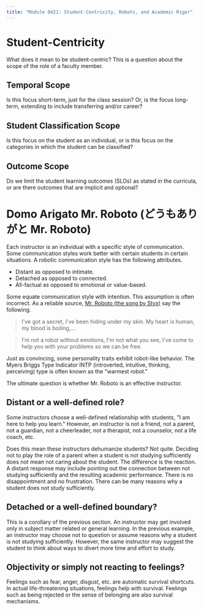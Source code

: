 ```yaml
---
title: "Module 0421: Student-Centricity, Robots, and Academic Rigor"
---
```


# Student-Centricity

What does it mean to be student-centric? This is a question about the scope of the role of a faculty member.

## Temporal Scope

Is this focus short-term, just for the class session? Or, is the focus long-term, extending to include transferring and/or career?

## Student Classification Scope

Is this focus on the student as an individual, or is this focus on the categories in which the student can be classified?

## Outcome Scope

Do we limit the student learning outcomes (SLOs) as stated in the curricula, or are there outcomes that are implicit and optional?

# Domo Arigato Mr. Roboto (どうもありがと Mr. Roboto)

Each instructor is an individual with a specific style of communication. Some communication styles work better with certain students in certain situations. A robotic communication style has the following attributes.

* Distant as opposed to intimate.
* Detached as opposed to connected.
* All-factual as opposed to emotional or value-based.

Some equate communication style with intention. This assumption is often incorrect. As a reliable source, [Mr. Roboto (the song by Styx)](https://youtu.be/uc6f_2nPSX8?si=r0Du-WodxAiX77y4) say the following.

> I've got a secret, I've been hiding under my skin. My heart is human, my blood is boiling,...

> I'm not a robot without emotions, I'm not what you see, I've come to help you with your problems so we can be free.

Just as convincing, some personality traits exhibit robot-like behavior. The Myers Briggs Type Indicator INTP (introverted, intuitive, thinking, perceiving) type is often known as the "warmest robot."

The ultimate question is whether Mr. Roboto is an effective instructor.

## Distant or a well-defined role?

Some instructors choose a well-defined relationship with students, "I am here to help you learn." However, an instructor is not a friend, not a parent, not a guardian, not a cheerleader, not a therapist, not a counselor, not a life coach, etc.

Does this mean these instructors dehumanize students? Not quite. Deciding not to play the role of a parent when a student is not studying sufficiently does not mean not caring about the student. The difference is the reaction. A distant response may include pointing out the connection between not studying sufficiently and the resulting academic performance. There is no disappointment and no frustration. There can be many reasons why a student does not study sufficiently.

## Detached or a well-defined boundary?

This is a corollary of the previous section. An instructor may get involved only in subject matter related or general learning. In the previous example, an instructor may choose not to question or assume reasons why a student is not studying sufficiently. However, the same instructor may suggest the student to think about ways to divert more time and effort to study. 

## Objectivity or simply not reacting to feelings?

Feelings such as fear, anger, disgust, etc. are automatic survival shortcuts. In actual life-threatening situations, feelings help with survival. Feelings such as being rejected or the sense of belonging are also survival mechanisms. 


